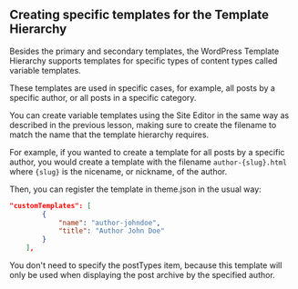 ## Creating specific templates for the Template Hierarchy

Besides the primary and secondary templates, the WordPress Template Hierarchy supports templates for specific types of content types called variable templates. 

These templates are used in specific cases, for example, all posts by a specific author, or all posts in a specific category.

You can create variable templates using the Site Editor in the same way as described in the previous lesson, making sure to create the filename to match the name that the template hierarchy requires.

For example, if you wanted to create a template for all posts by a specific author, you would create a template with the filename `author-{slug}.html` where `{slug}` is the nicename, or nickname, of the author.

Then, you can register the template in theme.json in the usual way:

```json
"customTemplates": [
		{
			"name": "author-johndoe",
			"title": "Author John Doe"
		}
	],
```

You don't need to specify the postTypes item, because this template will only be used when displaying the post archive by the specified author.